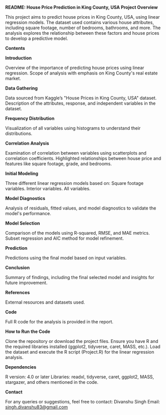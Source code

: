 **README: House Price Prediction in King County, USA
Project Overview**

This project aims to predict house prices in King County, USA, using linear regression models. The dataset used contains various house attributes, including square footage, number of bedrooms, bathrooms, and more. The analysis explores the relationship between these factors and house prices to develop a predictive model.

**Contents**

**Introduction**

Overview of the importance of predicting house prices using linear regression.
Scope of analysis with emphasis on King County's real estate market.

**Data Gathering**

Data sourced from Kaggle’s "House Prices in King County, USA" dataset.
Description of the attributes, response, and independent variables in the dataset.

**Frequency Distribution**

Visualization of all variables using histograms to understand their distributions.

**Correlation Analysis**

Examination of correlation between variables using scatterplots and correlation coefficients.
Highlighted relationships between house price and features like square footage, grade, and bedrooms.

**Initial Modeling**

Three different linear regression models based on:
Square footage variables.
Interior variables.
All variables.

**Model Diagnostics**

Analysis of residuals, fitted values, and model diagnostics to validate the model's performance.

**Model Selection**

Comparison of the models using R-squared, RMSE, and MAE metrics.
Subset regression and AIC method for model refinement.

**Prediction**

Predictions using the final model based on input variables.

**Conclusion**

Summary of findings, including the final selected model and insights for future improvement.

**References**

External resources and datasets used.

**Code**

Full R code for the analysis is provided in the report.

**How to Run the Code**

Clone the repository or download the project files.
Ensure you have R and the required libraries installed (ggplot2, tidyverse, caret, MASS, etc.).
Load the dataset and execute the R script (Project.R) for the linear regression analysis.

**Dependencies**

R version: 4.0 or later
Libraries: readxl, tidyverse, caret, ggplot2, MASS, stargazer, and others mentioned in the code.

**Contact**

For any queries or suggestions, feel free to contact:
Divanshu Singh
Email: singh.divanshu83@gmail.com
